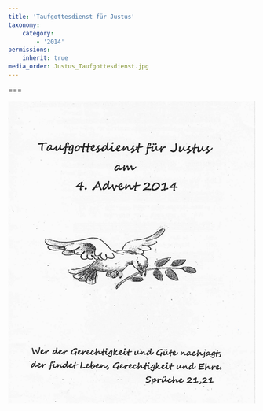 ```yaml
---
title: 'Taufgottesdienst für Justus'
taxonomy:
    category:
        - '2014'
permissions:
    inherit: true
media_order: Justus_Taufgottesdienst.jpg
---
```


===

![Justus_Taufgottesdienst](Justus_Taufgottesdienst.jpg "Justus_Taufgottesdienst")